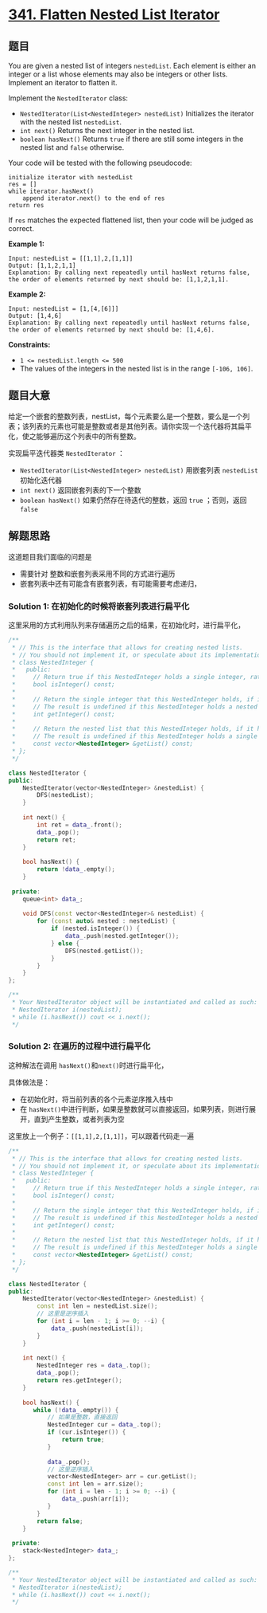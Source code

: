 # [341. Flatten Nested List Iterator](https://leetcode.com/problems/flatten-nested-list-iterator/)

## 题目

You are given a nested list of integers `nestedList`. Each element is either an integer or a list whose elements may also be integers or other lists. Implement an iterator to flatten it.

Implement the `NestedIterator` class:

- `NestedIterator(List<NestedInteger> nestedList)` Initializes the iterator with the nested list `nestedList`.
- `int next()` Returns the next integer in the nested list.
- `boolean hasNext()` Returns `true` if there are still some integers in the nested list and `false` otherwise.

Your code will be tested with the following pseudocode:

```
initialize iterator with nestedList
res = []
while iterator.hasNext()
    append iterator.next() to the end of res
return res
```

If `res` matches the expected flattened list, then your code will be judged as correct. 

**Example 1:**

```
Input: nestedList = [[1,1],2,[1,1]]
Output: [1,1,2,1,1]
Explanation: By calling next repeatedly until hasNext returns false, the order of elements returned by next should be: [1,1,2,1,1].
```

**Example 2:**

```
Input: nestedList = [1,[4,[6]]]
Output: [1,4,6]
Explanation: By calling next repeatedly until hasNext returns false, the order of elements returned by next should be: [1,4,6].
```

 

**Constraints:**

- `1 <= nestedList.length <= 500`
- The values of the integers in the nested list is in the range `[-106, 106]`.

## 题目大意

给定一个嵌套的整数列表，nestList，每个元素要么是一个整数，要么是一个列表；该列表的元素也可能是整数或者是其他列表。请你实现一个迭代器将其扁平化，使之能够遍历这个列表中的所有整数。

实现扁平迭代器类 `NestedIterator` ：

* `NestedIterator(List<NestedInteger> nestedList)` 用嵌套列表 `nestedList` 初始化迭代器
* `int next()` 返回嵌套列表的下一个整数
* `boolean hasNext()` 如果仍然存在待迭代的整数，返回 `true` ；否则，返回 `false` 

## 解题思路

这道题目我们面临的问题是

* 需要针对 整数和嵌套列表采用不同的方式进行遍历
* 嵌套列表中还有可能含有嵌套列表，有可能需要考虑递归，

### Solution 1: 在初始化的时候将嵌套列表进行扁平化

这里采用的方式利用队列来存储遍历之后的结果，在初始化时，进行扁平化，

```c++
/**
 * // This is the interface that allows for creating nested lists.
 * // You should not implement it, or speculate about its implementation
 * class NestedInteger {
 *   public:
 *     // Return true if this NestedInteger holds a single integer, rather than a nested list.
 *     bool isInteger() const;
 *
 *     // Return the single integer that this NestedInteger holds, if it holds a single integer
 *     // The result is undefined if this NestedInteger holds a nested list
 *     int getInteger() const;
 *
 *     // Return the nested list that this NestedInteger holds, if it holds a nested list
 *     // The result is undefined if this NestedInteger holds a single integer
 *     const vector<NestedInteger> &getList() const;
 * };
 */

class NestedIterator {
public:
    NestedIterator(vector<NestedInteger> &nestedList) {
        DFS(nestedList);
    }
    
    int next() {
        int ret = data_.front();
        data_.pop();
        return ret;
    }
    
    bool hasNext() {
        return !data_.empty();
    }
    
 private:
    queue<int> data_;
    
    void DFS(const vector<NestedInteger>& nestedList) {
        for (const auto& nested : nestedList) {
            if (nested.isInteger()) {
                data_.push(nested.getInteger());
            } else {
                DFS(nested.getList());
            }
        }
    }
};

/**
 * Your NestedIterator object will be instantiated and called as such:
 * NestedIterator i(nestedList);
 * while (i.hasNext()) cout << i.next();
 */
```

### Solution 2: 在遍历的过程中进行扁平化

这种解法在调用 `hasNext()`和`next()`时进行扁平化，

具体做法是：

* 在初始化时，将当前列表的各个元素逆序推入栈中
* 在 `hasNext()`中进行判断，如果是整数就可以直接返回，如果列表，则进行展开，直到产生整数，或者列表为空

这里放上一个例子：`[[1,1],2,[1,1]]`，可以跟着代码走一遍

```c++
/**
 * // This is the interface that allows for creating nested lists.
 * // You should not implement it, or speculate about its implementation
 * class NestedInteger {
 *   public:
 *     // Return true if this NestedInteger holds a single integer, rather than a nested list.
 *     bool isInteger() const;
 *
 *     // Return the single integer that this NestedInteger holds, if it holds a single integer
 *     // The result is undefined if this NestedInteger holds a nested list
 *     int getInteger() const;
 *
 *     // Return the nested list that this NestedInteger holds, if it holds a nested list
 *     // The result is undefined if this NestedInteger holds a single integer
 *     const vector<NestedInteger> &getList() const;
 * };
 */

class NestedIterator {
public:
    NestedIterator(vector<NestedInteger> &nestedList) {
        const int len = nestedList.size();
        // 这里是逆序插入
        for (int i = len - 1; i >= 0; --i) {
            data_.push(nestedList[i]);
        }
    }
    
    int next() {
        NestedInteger res = data_.top();
        data_.pop();
        return res.getInteger();
    }
    
    bool hasNext() {
       while (!data_.empty()) {
           // 如果是整数，直接返回
           NestedInteger cur = data_.top();
           if (cur.isInteger()) {
               return true;
           }
           
           data_.pop();
           // 这里逆序插入
           vector<NestedInteger> arr = cur.getList();
           const int len = arr.size();
           for (int i = len - 1; i >= 0; --i) {
               data_.push(arr[i]);
           }
        }
        return false;
    }
    
 private:
    stack<NestedInteger> data_;
};

/**
 * Your NestedIterator object will be instantiated and called as such:
 * NestedIterator i(nestedList);
 * while (i.hasNext()) cout << i.next();
 */
```


